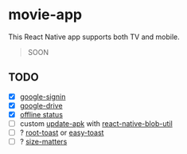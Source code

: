 # movie-app

This React Native app supports both TV and mobile.

> SOON

## TODO

- [x] [google-signin](https://www.npmjs.com/package/@react-native-google-signin/google-signin)
- [x] [google-drive](https://npmjs.com/package/@robinbobin/react-native-google-drive-api-wrapper)
- [x] [offline status](https://github.com/rgommezz/react-native-offline#integration-with-redux)
- [ ] custom [update-apk](https://www.npmjs.com/package/rn-update-apk) with [react-native-blob-util](https://github.com/RonRadtke/react-native-blob-util)
- [ ] ? [root-toast](https://github.com/magicismight/react-native-root-toast) or [easy-toast](https://github.com/crazycodeboy/react-native-easy-toast)
- [ ] ? [size-matters](https://github.com/nirsky/react-native-size-matters)

